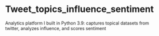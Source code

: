 # Tweet_topics_influence_sentiment
Analytics platform I built in Python 3.9: captures topical datasets from twitter, analyzes influence, and scores sentiment
